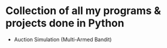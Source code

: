 # Collection of all my programs & projects done in Python
- Auction Simulation (Multi-Armed Bandit)
